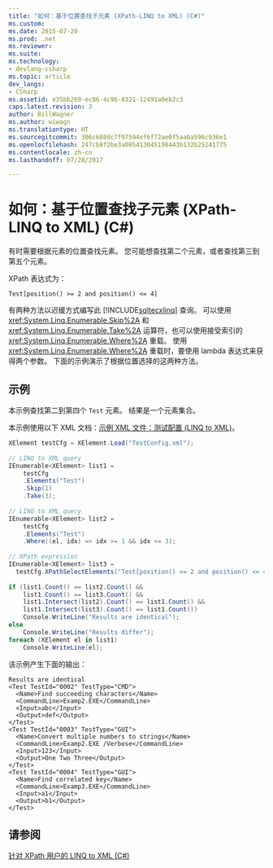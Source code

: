 ```yaml
---
title: "如何：基于位置查找子元素 (XPath-LINQ to XML) (C#)"
ms.custom: 
ms.date: 2015-07-20
ms.prod: .net
ms.reviewer: 
ms.suite: 
ms.technology:
- devlang-csharp
ms.topic: article
dev_langs:
- CSharp
ms.assetid: e35bb269-ec86-4c96-8321-12491a0eb2c3
caps.latest.revision: 3
author: BillWagner
ms.author: wiwagn
ms.translationtype: HT
ms.sourcegitcommit: 306c608dc7f97594ef6f72ae0f5aaba596c936e1
ms.openlocfilehash: 247cb8f2be3a005413045198443b132b25241775
ms.contentlocale: zh-cn
ms.lasthandoff: 07/28/2017

---
```

# <a name="how-to-find-child-elements-based-on-position-xpath-linq-to-xml-c"></a>如何：基于位置查找子元素 (XPath-LINQ to XML) (C#)
有时需要根据元素的位置查找元素。 您可能想查找第二个元素，或者查找第三到第五个元素。  
  
 XPath 表达式为：  
  
 `Test[position() >= 2 and position() <= 4]`  
  
 有两种方法以迟缓方式编写此 [!INCLUDE[sqltecxlinq](~/includes/sqltecxlinq-md.md)] 查询。 可以使用 <xref:System.Linq.Enumerable.Skip%2A> 和 <xref:System.Linq.Enumerable.Take%2A> 运算符，也可以使用接受索引的 <xref:System.Linq.Enumerable.Where%2A> 重载。 使用 <xref:System.Linq.Enumerable.Where%2A> 重载时，要使用 lambda 表达式来获得两个参数。 下面的示例演示了根据位置选择的这两种方法。  
  
## <a name="example"></a>示例  
 本示例查找第二到第四个 `Test` 元素。 结果是一个元素集合。  
  
 本示例使用以下 XML 文档：[示例 XML 文件：测试配置 (LINQ to XML)](../../../../csharp/programming-guide/concepts/linq/sample-xml-file-test-configuration-linq-to-xml.md)。  
  
```csharp  
XElement testCfg = XElement.Load("TestConfig.xml");  
  
// LINQ to XML query  
IEnumerable<XElement> list1 =  
    testCfg  
    .Elements("Test")  
    .Skip(1)  
    .Take(3);  
  
// LINQ to XML query  
IEnumerable<XElement> list2 =  
    testCfg  
    .Elements("Test")  
    .Where((el, idx) => idx >= 1 && idx <= 3);  
  
// XPath expression  
IEnumerable<XElement> list3 =  
  testCfg.XPathSelectElements("Test[position() >= 2 and position() <= 4]");  
  
if (list1.Count() == list2.Count() &&  
    list1.Count() == list3.Count() &&  
    list1.Intersect(list2).Count() == list1.Count() &&  
    list1.Intersect(list3).Count() == list1.Count())  
    Console.WriteLine("Results are identical");  
else  
    Console.WriteLine("Results differ");  
foreach (XElement el in list1)  
    Console.WriteLine(el);  
```  
  
 该示例产生下面的输出：  
  
```  
Results are identical  
<Test TestId="0002" TestType="CMD">  
  <Name>Find succeeding characters</Name>  
  <CommandLine>Examp2.EXE</CommandLine>  
  <Input>abc</Input>  
  <Output>def</Output>  
</Test>  
<Test TestId="0003" TestType="GUI">  
  <Name>Convert multiple numbers to strings</Name>  
  <CommandLine>Examp2.EXE /Verbose</CommandLine>  
  <Input>123</Input>  
  <Output>One Two Three</Output>  
</Test>  
<Test TestId="0004" TestType="GUI">  
  <Name>Find correlated key</Name>  
  <CommandLine>Examp3.EXE</CommandLine>  
  <Input>a1</Input>  
  <Output>b1</Output>  
</Test>  
```  
  
## <a name="see-also"></a>请参阅  
 [针对 XPath 用户的 LINQ to XML (C#)](../../../../csharp/programming-guide/concepts/linq/linq-to-xml-for-xpath-users.md)

